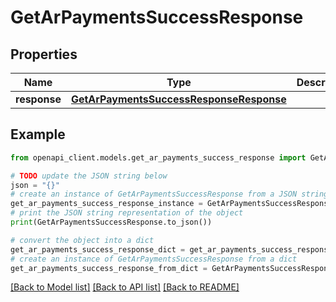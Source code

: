 # GetArPaymentsSuccessResponse


## Properties

Name | Type | Description | Notes
------------ | ------------- | ------------- | -------------
**response** | [**GetArPaymentsSuccessResponseResponse**](GetArPaymentsSuccessResponseResponse.md) |  | 

## Example

```python
from openapi_client.models.get_ar_payments_success_response import GetArPaymentsSuccessResponse

# TODO update the JSON string below
json = "{}"
# create an instance of GetArPaymentsSuccessResponse from a JSON string
get_ar_payments_success_response_instance = GetArPaymentsSuccessResponse.from_json(json)
# print the JSON string representation of the object
print(GetArPaymentsSuccessResponse.to_json())

# convert the object into a dict
get_ar_payments_success_response_dict = get_ar_payments_success_response_instance.to_dict()
# create an instance of GetArPaymentsSuccessResponse from a dict
get_ar_payments_success_response_from_dict = GetArPaymentsSuccessResponse.from_dict(get_ar_payments_success_response_dict)
```
[[Back to Model list]](../README.md#documentation-for-models) [[Back to API list]](../README.md#documentation-for-api-endpoints) [[Back to README]](../README.md)


